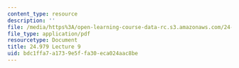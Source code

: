 ```yaml
---
content_type: resource
description: ''
file: /media/https%3A/open-learning-course-data-rc.s3.amazonaws.com/24-979-topics-in-semantics-negative-polarity-items-fall-2018/bdc1ffa7a1739e5ffa30eca024aac8be_MIT24_979F18_lec9.pdf
file_type: application/pdf
resourcetype: Document
title: 24.979 Lecture 9
uid: bdc1ffa7-a173-9e5f-fa30-eca024aac8be
---
```


